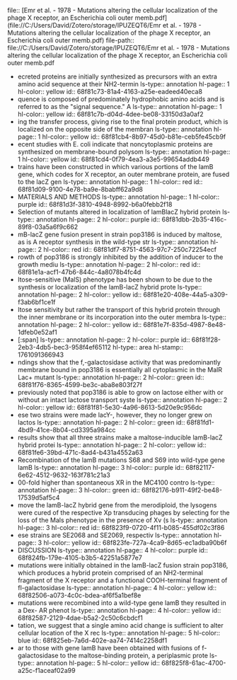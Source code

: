 file:: [Emr et al. - 1978 - Mutations altering the cellular localization of the phage X receptor, an Escherichia coli outer memb.pdf](file://C:/Users/David/Zotero/storage/IPUZEQT6/Emr et al. - 1978 - Mutations altering the cellular localization of the phage X receptor, an Escherichia coli outer memb.pdf)
file-path:: file://C:/Users/David/Zotero/storage/IPUZEQT6/Emr et al. - 1978 - Mutations altering the cellular localization of the phage X receptor, an Escherichia coli outer memb.pdf

- ecreted proteins are initially synthesized as precursors with an extra amino acid sequence at their NH2-termin
  ls-type:: annotation
  hl-page:: 1
  hl-color:: yellow
  id:: 68f81c73-81a4-4163-a25e-eadeed40eca8
- quence is composed of predominately hydrophobic amino acids and is referred to as the "signal sequence." A
  ls-type:: annotation
  hl-page:: 1
  hl-color:: yellow
  id:: 68f81c7b-d04d-4dee-be08-33150d3a0af2
- ing the transfer process, giving rise to the final protein product, which is localized on the opposite side of the membran
  ls-type:: annotation
  hl-page:: 1
  hl-color:: yellow
  id:: 68f81cb4-8b97-45d0-b81e-ceb5fe45cb9f
- ecent studies with E. coli indicate that noncytoplasmic proteins are synthesized on membrane-bound polysom
  ls-type:: annotation
  hl-page:: 1
  hl-color:: yellow
  id:: 68f81cd4-0f79-4ea3-a3e5-99654addb449
- trains have been constructed in which various portions of the lamB gene, which codes for X receptor, an outer membrane protein, are fused to the lacZ gen
  ls-type:: annotation
  hl-page:: 1
  hl-color:: red
  id:: 68f81d09-9100-4e78-ba9e-8babff62a9d8
- MATERIALS AND METHODS
  ls-type:: annotation
  hl-page:: 1
  hl-color:: purple
  id:: 68f81d3f-3810-4948-8992-b6a0febb2f18
- Selection of mutants altered in localization of lamBlacZ hybrid protein
  ls-type:: annotation
  hl-page:: 2
  hl-color:: purple
  id:: 68f81dbb-2b35-416c-89f8-03a5a6f9c662
- mB-lacZ gene fusion present in strain pop3186 is induced by maltose, as is A receptor synthesis in the wild-type str
  ls-type:: annotation
  hl-page:: 2
  hl-color:: red
  id:: 68f81df7-8751-4563-97c7-250c72254ecf
- rowth of pop3186 is strongly inhibited by the addition of inducer to the growth mediu
  ls-type:: annotation
  hl-page:: 2
  hl-color:: red
  id:: 68f81e1a-acf1-47b6-844c-4a8078b4fc4d
- ltose-sensitive (MalS) phenotype has been shown to be due to the synthesis or localization of the lamB-lacZ hybrid prote
  ls-type:: annotation
  hl-page:: 2
  hl-color:: yellow
  id:: 68f81e20-408e-44a5-a309-f3ab6bf1ce1f
- ltose sensitivity but rather the transport of this hybrid protein through the inner membrane or its incorporation into the outer membra
  ls-type:: annotation
  hl-page:: 2
  hl-color:: yellow
  id:: 68f81e7f-835d-4987-8e48-1dfeb0e52af1
- [:span]
  ls-type:: annotation
  hl-page:: 2
  hl-color:: purple
  id:: 68f81f28-2eb3-4db5-bec3-958f4ef65112
  hl-type:: area
  hl-stamp:: 1761091366943
- ndings show that the f,-galactosidase activity that was predominantly membrane bound in pop3186 is essentially all cytoplasmic in the MalR Lac+ mutant
  ls-type:: annotation
  hl-page:: 2
  hl-color:: green
  id:: 68f81f76-8365-4599-be3c-aba8e803f27f
- previously noted that pop3186 is able to grow on lactose either with or without an intact lactose transport syste
  ls-type:: annotation
  hl-page:: 2
  hl-color:: yellow
  id:: 68f81f81-5e30-4a96-8613-5d20e9c956dc
- ese two strains were made lacY-, however, they no longer grew on lactos
  ls-type:: annotation
  hl-page:: 2
  hl-color:: green
  id:: 68f81fd1-4bd9-41ce-8b04-cd3395a984cc
- results show that all three strains make a maltose-inducible lamB-lacZ hybrid protei
  ls-type:: annotation
  hl-page:: 2
  hl-color:: yellow
  id:: 68f81fe6-39bd-471c-8ad4-b431a4552a63
- Recombination of the lamB mutations S68 and S69 into wild-type gene lamB
  ls-type:: annotation
  hl-page:: 3
  hl-color:: purple
  id:: 68f82117-6e62-4512-9632-163f781c21a3
- 00-fold higher than spontaneous XR in the MC4100 contro
  ls-type:: annotation
  hl-page:: 3
  hl-color:: green
  id:: 68f82176-b911-49f2-be48-17539d5af5c4
- move the lamB-lacZ hybrid gene from the merodiploid, the lysogens were cured of the respective Xp transducing phages by selecting for the loss of the Mals phenotype in the presence of Xv (s
  ls-type:: annotation
  hl-page:: 3
  hl-color:: red
  id:: 68f823f9-0720-4f11-b085-455df02c3f86
- ese strains are SE2068 and SE2069, respectiv
  ls-type:: annotation
  hl-page:: 3
  hl-color:: yellow
  id:: 68f823fe-727a-4ca9-8d65-ec1adba90b6f
- DISCUSSION
  ls-type:: annotation
  hl-page:: 4
  hl-color:: purple
  id:: 68f824fb-179e-4105-b3b5-42251a5877e7
- mutations were initially obtained in the lamB-lacZ fusion strain pop3186, which produces a hybrid protein comprised of an NH2-terminal fragment of the X receptor and a functional COOH-terminal fragment of fl-galactosidase
  ls-type:: annotation
  hl-page:: 4
  hl-color:: yellow
  id:: 68f82506-a073-4c0c-bdea-af6f5a1bef8e
- mutations were recombined into a wild-type gene lamB they resulted in a Dex- AR phenot
  ls-type:: annotation
  hl-page:: 4
  hl-color:: yellow
  id:: 68f82587-2129-4dae-b5a2-2c50c6cbdcf1
- tation, we suggest that a single amino acid change is sufficient to alter cellular location of the X rec
  ls-type:: annotation
  hl-page:: 5
  hl-color:: blue
  id:: 68f825eb-7a6d-402e-aa74-7414c2258df1
- ar to those with gene lamB have been obtained with fusions of f-galactosidase to the maltose-binding protein, a periplasmic prote
  ls-type:: annotation
  hl-page:: 5
  hl-color:: yellow
  id:: 68f825f8-61ac-4700-a25c-f1aceaf02a99